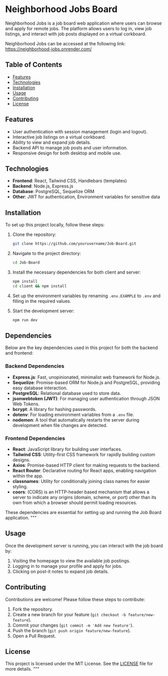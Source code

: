 # Neighborhood Jobs Board

Neighborhood Jobs is a job board web application where users can browse and apply for remote jobs. The platform allows users to log in, view job listings, and interact with job posts displayed on a virtual corkboard.

Neighborhood Jobs can be accessed at the following link: https://neighborhood-jobs.onrender.com/


## Table of Contents


- [Features](#features)
- [Technologies](#technologies)
- [Installation](#installation)
- [Usage](#usage)
- [Contributing](#contributing)
- [License](#license)


## Features


- User authentication with session management (login and logout).
- Interactive job listings on a virtual corkboard.
- Ability to view and expand job details.
- Backend API to manage job posts and user information.
- Responsive design for both desktop and mobile use.


## Technologies


- **Frontend**: React, Tailwind CSS, Handlebars (templates)
- **Backend**: Node.js, Express.js
- **Database**: PostgreSQL, Sequelize ORM
- **Other**: JWT for authentication, Environment variables for sensitive data


## Installation


To set up this project locally, follow these steps:


1. Clone the repository:
   ```bash
   git clone https://github.com/yourusername/Job-Board.git
   ```


2. Navigate to the project directory:
   ```bash
   cd Job-Board
   ```


3. Install the necessary dependencies for both client and server:
   ```bash
   npm install
   cd client && npm install
   ```


4. Set up the environment variables by renaming `.env.EXAMPLE` to `.env` and filling in the required values.


5. Start the development server:
   ```bash
   npm run dev
   ```


## Dependencies


Below are the key dependencies used in this project for both the backend and frontend:


### Backend Dependencies


- **Express.js**: Fast, unopinionated, minimalist web framework for Node.js.
- **Sequelize**: Promise-based ORM for Node.js and PostgreSQL, providing easy database interaction.
- **PostgreSQL**: Relational database used to store data.
- **jsonwebtoken (JWT)**: For managing user authentication through JSON Web Tokens.
- **bcrypt**: A library for hashing passwords.
- **dotenv**: For loading environment variables from a `.env` file.
- **nodemon**: A tool that automatically restarts the server during development when file changes are detected.


### Frontend Dependencies


- **React**: JavaScript library for building user interfaces.
- **Tailwind CSS**: Utility-first CSS framework for rapidly building custom designs.
- **Axios**: Promise-based HTTP client for making requests to the backend.
- **React Router**: Declarative routing for React apps, enabling navigation within the app.
- **classnames**: Utility for conditionally joining class names for easier styling.
- **coors**: (CORS) is an HTTP-header based mechanism that allows a server to indicate any origins (domain, scheme, or port) other than its own from which a browser should permit loading resources.


These dependencies are essential for setting up and running the Job Board application.
"""


## Usage


Once the development server is running, you can interact with the job board by:


1. Visiting the homepage to view the available job postings.
2. Logging in to manage your profile and apply for jobs.
3. Clicking on post-it notes to expand job details.


## Contributing


Contributions are welcome! Please follow these steps to contribute:


1. Fork the repository.
2. Create a new branch for your feature (`git checkout -b feature/new-feature`).
3. Commit your changes (`git commit -m 'Add new feature'`).
4. Push the branch (`git push origin feature/new-feature`).
5. Open a Pull Request.


## License


This project is licensed under the MIT License. See the [LICENSE](LICENSE) file for more details.
"""


